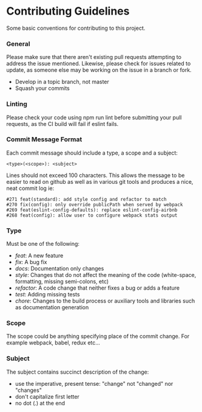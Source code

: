 # Contributing Guidelines

Some basic conventions for contributing to this project.

### General

Please make sure that there aren't existing pull requests attempting to address the issue mentioned. Likewise, please check for issues related to update, as someone else may be working on the issue in a branch or fork.

+ Develop in a topic branch, not master
+ Squash your commits

### Linting

Please check your code using npm run lint before submitting your pull requests, as the CI build will fail if eslint fails.

### Commit Message Format

Each commit message should include a type, a scope and a subject:

`<type>(<scope>): <subject>`

Lines should not exceed 100 characters. This allows the message to be easier to read on github as well as in various git tools and produces a nice, neat commit log ie:

```
#271 feat(standard): add style config and refactor to match
#270 fix(config): only override publicPath when served by webpack
#269 feat(eslint-config-defaults): replace eslint-config-airbnb
#268 feat(config): allow user to configure webpack stats output
```

### Type

Must be one of the following:

+ *feat*: A new feature
+ *fix*: A bug fix
+ *docs*: Documentation only changes
+ *style*: Changes that do not affect the meaning of the code (white-space, formatting, missing semi-colons, etc)
+ *refactor*: A code change that neither fixes a bug or adds a feature
+ *test*: Adding missing tests
+ *chore*: Changes to the build process or auxiliary tools and libraries such as documentation generation

### Scope

The scope could be anything specifying place of the commit change. For example webpack, babel, redux etc...

### Subject

The subject contains succinct description of the change:

+ use the imperative, present tense: "change" not "changed" nor "changes"
+ don't capitalize first letter
+ no dot (.) at the end
